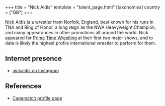 +++
title = "Nick Aldis"
template = "talent_page.html"
[taxonomies]
country = ["GB"]
+++

Nick Aldis is a wrestler from Norfolk, England, best known for his runs in TNA and Ring of Honor, a long reign as the NWA Heavyweight Champion, and many appearances in other promotions all around the world. Nick appeared for [Prime Time Wrestling](@/o/ptw.md) at their first two major shows, and to date is likely the highest profile international wrestler to perform for them.

## Internet presence

* [nickaldis on Instagram](https://www.instagram.com/nickaldis/)

## References

* [Cagematch profile page](https://www.cagematch.net/?id=2&nr=5123)
